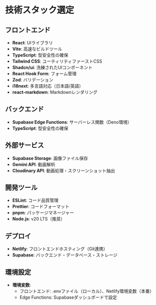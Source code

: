 # 技術スタック選定

## フロントエンド
- **React**: UIライブラリ
- **Vite**: 高速なビルドツール
- **TypeScript**: 型安全性の確保
- **Tailwind CSS**: ユーティリティファーストCSS
- **Shadcn/ui**: 洗練されたUIコンポーネント
- **React Hook Form**: フォーム管理
- **Zod**: バリデーション
- **i18next**: 多言語対応（日本語/英語）
- **react-markdown**: Markdownレンダリング

## バックエンド
- **Supabase Edge Functions**: サーバーレス関数（Deno環境）
- **TypeScript**: 型安全性の確保

## 外部サービス
- **Supabase Storage**: 画像ファイル保存
- **Gemini API**: 動画解析
- **Cloudinary API**: 動画処理・スクリーンショット抽出

## 開発ツール
- **ESLint**: コード品質管理
- **Prettier**: コードフォーマット
- **pnpm**: パッケージマネージャー
- **Node.js**: v20 LTS（推奨）

## デプロイ
- **Netlify**: フロントエンドホスティング（Git連携）
- **Supabase**: バックエンド・データベース・ストレージ

## 環境設定
- **環境変数**: 
  - フロントエンド: .envファイル（ローカル）、Netlify環境変数（本番）
  - Edge Functions: Supabaseダッシュボードで設定
